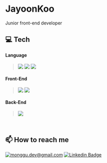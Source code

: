# JayoonKoo
Junior front-end developer

## 💻 Tech
#### Language
> <img src="https://img.shields.io/badge/JavaScript-yellow?style=flat-square&logo=JavaScript&logoColor=black"/> <img src="https://img.shields.io/badge/TypeScript-007ACC?style=flat-square&logo=TypeScript&logoColor=white"/> <img src="https://img.shields.io/badge/Python-306998?style=flat-square&logo=Python&logoColor=white"/>
#### Front-End
> <img src="https://img.shields.io/badge/React-61dafb?style=flat-square&logo=React&logoColor=white"/> <img src="https://img.shields.io/badge/ReactNative-blue?style=flat-square&logo=React&logoColor=white"/>
#### Back-End
> <img src="https://img.shields.io/badge/Express-eeeeee?style=flat-square&logo=Express&logoColor=black"/>

<br/>

## 📫 How to reach me
[![monggu.dev@gmail.com](https://img.shields.io/badge/Gmail-d14836?style=flat-square&logo=Gmail&logoColor=white&link=mailto:rnwkdbs12@gmail.com)](mailto:rnwkdbs12@gmail.com)
[![Linkedin Badge](https://img.shields.io/badge/-LinkedIn-blue?style=flat-square&logo=Linkedin&logoColor=white&link=https://www.linkedin.com/in/%EC%9E%90%EC%9C%A4-%EA%B5%AC-90b545227/)](https://www.linkedin.com/in/%EC%9E%90%EC%9C%A4-%EA%B5%AC-90b545227/)
<!--
**JayoonKoo/JayoonKoo** is a ✨ _special_ ✨ repository because its `README.md` (this file) appears on your GitHub profile.

Here are some ideas to get you started:

- 🔭 I’m currently working on ...
- 🌱 I’m currently learning ...
- 👯 I’m looking to collaborate on ...
- 🤔 I’m looking for help with ...
- 💬 Ask me about ...
- 📫 How to reach me: ...
- 😄 Pronouns: ...
- ⚡ Fun fact: ...
-->
